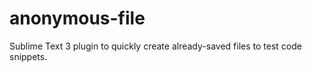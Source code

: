 # anonymous-file
Sublime Text 3 plugin to quickly create already-saved files to test code snippets.
